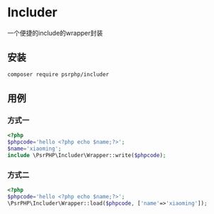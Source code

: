 # Includer

一个便捷的include的wrapper封装

## 安装

``` bash
composer require psrphp/includer
```

## 用例

### 方式一

``` php
<?php
$phpcode='hello <?php echo $name;?>';
$name='xiaoming';
include \PsrPHP\Includer\Wrapper::write($phpcode);
```

### 方式二

``` php
<?php
$phpcode='hello <?php echo $name;?>';
\PsrPHP\Includer\Wrapper::load($phpcode, ['name'=>'xiaoming']);
```
